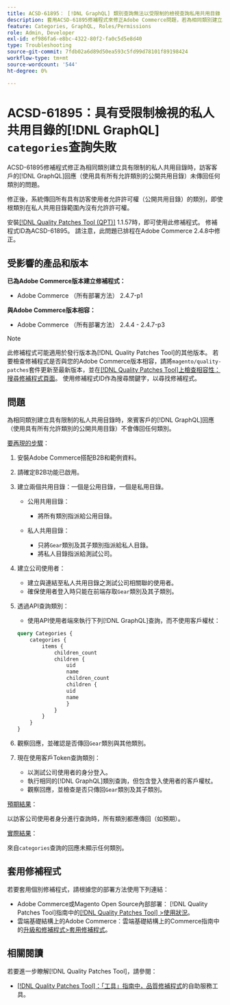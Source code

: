 ```yaml
---
title: ACSD-61895： [!DNL GraphQL] 類別查詢無法以受限制的檢視查詢私用共用目錄
description: 套用ACSD-61895修補程式來修正Adobe Commerce問題，若為相同類別建立具有限制的私人共用類別目錄時，來賓客戶的 [!DNL GraphQL] 回應（使用具有所有允許類別的公開共用目錄）未傳回任何類別。
feature: Categories, GraphQL, Roles/Permissions
role: Admin, Developer
exl-id: ef986fa6-e8bc-4322-80f2-fa0c5d5e8d40
type: Troubleshooting
source-git-commit: 7fdb02a6d89d50ea593c5fd99d78101f89198424
workflow-type: tm+mt
source-wordcount: '544'
ht-degree: 0%

---
```


# ACSD-61895：具有受限制檢視的私人共用目錄的[!DNL GraphQL] `categories`查詢失敗

ACSD-61895修補程式修正為相同類別建立具有限制的私人共用目錄時，訪客客戶的[!DNL GraphQL]回應（使用具有所有允許類別的公開共用目錄）未傳回任何類別的問題。

修正後，系統傳回所有具有訪客使用者允許許可權（公開共用目錄）的類別，即使根類別在私人共用目錄範圍內沒有允許許可權。

安裝[[!DNL Quality Patches Tool (QPT)]](/help/tools/quality-patches-tool/quality-patches-tool-to-self-serve-quality-patches.md) 1.1.57時，即可使用此修補程式。 修補程式ID為ACSD-61895。 請注意，此問題已排程在Adobe Commerce 2.4.8中修正。

## 受影響的產品和版本

**已為Adobe Commerce版本建立修補程式：**

* Adobe Commerce （所有部署方法） 2.4.7-p1

**與Adobe Commerce版本相容：**

* Adobe Commerce （所有部署方法） 2.4.4 - 2.4.7-p3

>[!NOTE]
>
>此修補程式可能適用於發行版本為[!DNL Quality Patches Tool]的其他版本。 若要檢查修補程式是否與您的Adobe Commerce版本相容，請將`magento/quality-patches`套件更新至最新版本，並在[[!DNL Quality Patches Tool]上檢查相容性：搜尋修補程式頁面](https://experienceleague.adobe.com/tools/commerce-quality-patches/index.html)。 使用修補程式ID作為搜尋關鍵字，以尋找修補程式。

## 問題

為相同類別建立具有限制的私人共用目錄時，來賓客戶的[!DNL GraphQL]回應（使用具有所有允許類別的公開共用目錄）不會傳回任何類別。

<u>要再現的步驟</u>：

1. 安裝Adobe Commerce搭配B2B和範例資料。
1. 請確定B2B功能已啟用。
1. 建立兩個共用目錄：一個是公用目錄，一個是私用目錄。

   * 公用共用目錄：

      * 將所有類別指派給公用目錄。

   * 私人共用目錄：

      * 只將`Gear`類別及其子類別指派給私人目錄。
      * 將私人目錄指派給測試公司。

1. 建立公司使用者：

   * 建立與連結至私人共用目錄之測試公司相關聯的使用者。
   * 確保使用者登入時只能在前端存取`Gear`類別及其子類別。

1. 透過API查詢類別：

   * 使用API使用者端來執行下列[!DNL GraphQL]查詢，而不使用客戶權杖：

   ```graphql
   query Categories { 
       categories { 
           items { 
               children_count 
               children { 
                   uid 
                   name 
                   children_count 
                   children { 
                   uid 
                   name 
                   } 
               } 
           } 
       } 
   }
   ```

1. 觀察回應，並確認是否傳回`Gear`類別與其他類別。
1. 現在使用客戶Token查詢類別：

   * 以測試公司使用者的身分登入。
   * 執行相同的[!DNL GraphQL]類別查詢，但包含登入使用者的客戶權杖。
   * 觀察回應，並檢查是否只傳回`Gear`類別及其子類別。


<u>預期結果</u>：

以訪客公司使用者身分進行查詢時，所有類別都應傳回（如預期）。

<u>實際結果</u>：

來自`categories`查詢的回應未顯示任何類別。

## 套用修補程式

若要套用個別修補程式，請根據您的部署方法使用下列連結：

* Adobe Commerce或Magento Open Source內部部署： [!DNL Quality Patches Tool]指南中的[[!DNL Quality Patches Tool] >使用狀況](/help/tools/quality-patches-tool/usage.md)。
* 雲端基礎結構上的Adobe Commerce：雲端基礎結構上的Commerce指南中的[升級和修補程式>套用修補程式](https://experienceleague.adobe.com/docs/commerce-cloud-service/user-guide/develop/upgrade/apply-patches.html)。


## 相關閱讀

若要進一步瞭解[!DNL Quality Patches Tool]，請參閱：

* [[!DNL Quality Patches Tool]：「工具」指南中，品質修補程式](/help/tools/quality-patches-tool/quality-patches-tool-to-self-serve-quality-patches.md)的自助服務工具。
